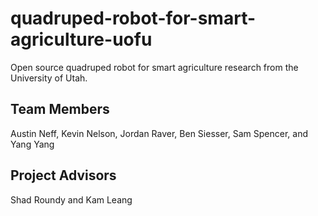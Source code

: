 # quadruped-robot-for-smart-agriculture-uofu
Open source quadruped robot for smart agriculture research from the University of Utah.

## Team Members
Austin Neff, Kevin Nelson, Jordan Raver, Ben Siesser, Sam Spencer, and Yang Yang

## Project Advisors
Shad Roundy and Kam Leang
